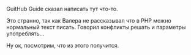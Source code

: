 GuitHub Guide сказал написать тут что-то.

Это странно, так как Валера не рассказывал что в PHP можно нормальный текст писать. Говорил конфликты решать и параметры употреблять...

Ну ок, посмотрим, что из этого получится.
